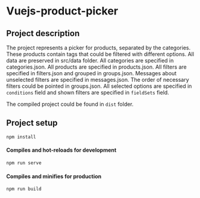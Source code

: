 # Vuejs-product-picker

## Project description

The project represents a picker for products, separated by the categories. These products contain tags that could be filtered with different options. All data are preserved in src/data folder. All categories are specified in categories.json. All products are specified in products.json. All filters are specified in filters.json and grouped in groups.json. Messages about unselected filters are specified in messages.json. The order of necessary filters could be pointed in groups.json. All selected options are specified in `conditions` field and shown filters are specified in `fieldSets` field.

The compiled project could be found in `dist` folder.

## Project setup
```
npm install
```
#### Compiles and hot-reloads for development
```
npm run serve
```
#### Compiles and minifies for production
```
npm run build
```